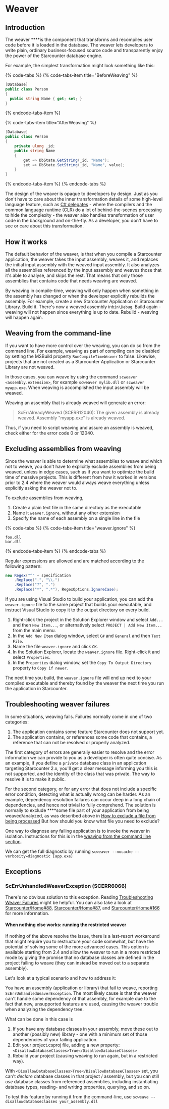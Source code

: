 # Weaver

## Introduction

The weaver ****is the component that transforms and recompiles user code before it is loaded in the database. The weaver lets developers to write plain, ordinary business-focused source code and transparently enjoy the power of the Starcounter database engine.

For example, the simplest transformation might look something like this:

{% code-tabs %}
{% code-tabs-item title="BeforeWeaving" %}
```csharp
[Database]
public class Person
{
  public string Name { get; set; }
}
```
{% endcode-tabs-item %}

{% code-tabs-item title="AfterWeaving" %}
```csharp
[Database]
public class Person
{
    private ulong _id;
    public string Name
    {
        get => DbState.GetString(_id, "Name");
        set => DbState.SetString(_id, "Name", value);
    }
}
```
{% endcode-tabs-item %}
{% endcode-tabs %}

The design of the weaver is opaque to developers by design. Just as you don't have to care about the inner transformation details of some high-level language feature, such as [C\# delegates](http://msdn.microsoft.com/en-us/library/ms173171.aspx) - where the compilers and the common language runtime \(CLR\) do a lot of behind-the-scenes processing to hide the complexity - the weaver also handles transformation of user code in the background and on-the-fly. As a developer, you don't have to see or care about this transformation.

## How it works

The default behavior of the weaver, is that when you compile a Starcounter application, the weaver takes the input assembly, weaves it, and replaces the initial input assembly with the weaved input assembly. It also analyzes all the assemblies referenced by the input assembly and weaves those that it's able to analyse, and skips the rest. That means that only those assemblies that contains code that needs weaving are weaved.

By weaving in compile-time, weaving will only happen when something in the assembly has changed or when the developer explicitly rebuilds the assembly. For example, create a new Starcounter Application or Starcounter Library. Build it. There's now a weaved assembly in`bin\Debug`. Build again - weaving will not happen since everything is up to date. Rebuild - weaving will happen again.

## Weaving from the command-line

If you want to have more control over the weaving, you can do so from the command line. For example, weaving as part of compiling can be disabled by setting the MSBuild property `RunCompileTimeWeaver` to false. Likewise, projects that are not created as a Starcounter Application or Starcounter Library are not weaved.

In those cases, you can weave by using the command `scweaver <assembly.extension>`, for example `scweaver mylib.dll` or `scweaver myapp.exe`. When weaving is accomplished the input assembly will be weaved.

Weaving an assembly that is already weaved will generate an error:

> ScErrAlreadyWeaved \(SCERR12040\): The given assembly is already weaved. Assembly "myapp.exe" is already weaved.

Thus, if you need to script weaving and assure an assembly is weaved, check either for the error code 0 or 12040.

## Excluding assemblies from weaving

Since the weaver is able to determine what assemblies to weave and which not to weave, you don't have to explicitly exclude assemblies from being weaved, unless in edge cases, such as if you want to optimize the build time of massive projects. This is different from how it worked in versions prior to 2.4 where the weaver would always weave everything unless explicitly asking the weaver not to.

To exclude assemblies from weaving,

1. Create a plain text file in the same directory as the executable
2. Name it `weaver.ignore`, without any other extension
3. Specify the name of each assembly on a single line in the file

{% code-tabs %}
{% code-tabs-item title="weaver.ignore" %}
```text
foo.dll
bar.dll
```
{% endcode-tabs-item %}
{% endcode-tabs %}

Regular expressions are allowed and are matched according to the following pattern:

```csharp
new Regex("^" + specification
    .Replace(".", "\\.")
    .Replace("?", ".")
    .Replace("*", ".*"), RegexOptions.IgnoreCase);
```

If you are using Visual Studio to build your application, you can add the `weaver.ignore` file to the same project that builds your executable, and instruct Visual Studio to copy it to the output directory on every build.

1. Right-click the project in the Solution Explorer window and select `Add...` and then `New Item...`, or alternatively select `PROJECT | Add New Item...` from the main menu.
2. In the `Add New Item` dialog window, select `C#` and `General` and then `Text File`.
3. Name the file `weaver.ignore` and click `OK`.
4. In the Solution Explorer, locate the `weaver.ignore` file. Right-click it and select `Properties`.
5. In the `Properties` dialog window, set the `Copy To Output Directory` property to `Copy if newer`.

The next time you build, the `weaver.ignore` file will end up next to your compiled executable and thereby found by the weaver the next time you run the application in Starcounter.

## Troubleshooting weaver failures

In some situations, weaving fails. Failures normally come in one of two categories:

1. The application contains some feature Starcounter does not support yet.
2. The application contains, or references some code that contains, a reference that can not be resolved or properly analyzed.

The first category of errors are generally easier to resolve and the error information we can provide to you as a developer is often quite concise. As an example, if you define a `private` database class in an application targeting Starcounter 2.x, you'll get a clear message informing you this is not supported, and the identity of the class that was private. The way to resolve it is to make it public.

For the second category, or for any error that does not include a specific error condition, detecting what is actually wrong can be harder. As an example, dependency resolution failures can occur deep in a long chain of dependencies, and hence not trivial to fully comprehend. The solution is normally to exclude ****some file part of your application from being weaved/analyzed, as was described above in [How to exclude a file from being processed](weaver.md#how-to-exclude-a-file-from-being-processed) But how should you know what file you need to exclude?

One way to diagnose any failing application is to invoke the weaver in isolation. Instructions for this is in the [weaving from the command line section](weaver.md#weaving-from-the-command-line).

We can get the full diagnostic by running `scweaver --nocache --verbosity=diagnostic [app.exe]`

## Exceptions

### ScErrUnhandledWeaverException \(SCERR6066\)

There's no obvious solution to this exception. Reading [Troubleshooting Weaver Failures](weaver.md#troubleshooting-weaver-failures) might be helpful. You can also take a look at [Starcounter/Home\#88](https://github.com/Starcounter/Home/issues/88), [Starcounter/Home\#87](https://github.com/Starcounter/Home/issues/87), and [Starcounter/Home\#166](https://github.com/Starcounter/Home/issues/166) for more information.

#### When nothing else works: running the restricted weaver

If nothing of the above resolve the issue, there is a last-resort workaround that might require you to restructure your code somewhat, but have the potential of solving some of the more advanced cases. This option is available starting from 2.4 and allow the weaver to run in a more restricted mode by giving the promise that no database classes are defined in the project failing to weave \(they can instead be moved out to a separate assembly\).

Let's look at a typical scenario and how to address it:

You have an assembly \(application or library\) that fail to weave, reporting `ScErrUnhandledWeaverException`. The most likely cause is that the weaver can't handle some dependency of that assembly, for example due to the fact that new, unsupported features are used, causing the weaver trouble when analyzing the dependency tree.

What can be done in this case is

1. If you have any database classes in your assembly, move these out to another \(possibly new\) library - one with a minimum set of those dependencies of your failing application.
2. Edit your project.csproj file, adding a new property: `<DisallowDatabaseClasses>True</DisallowDatabaseClasses>`
3. Rebuild your project \(causing weaving to run again, but in a restricted way\).

With `<DisallowDatabaseClasses>True</DisallowDatabaseClasses>` set, you can't _declare_ database classes in that project / assembly, but you can still _use_ database classes from referenced assemblies, including instantiating database types, reading- and writing properties, querying, and so on.

To test this feature by running it from the command-line, use `scweave --disallowdatabaseclasses your_assembly.dll`

